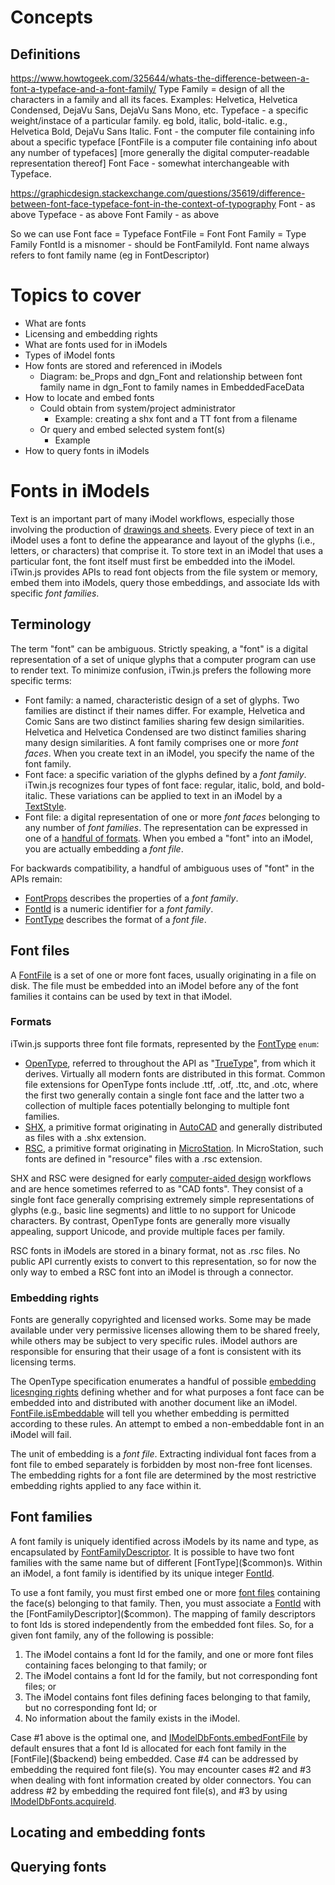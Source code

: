 # Concepts

## Definitions

https://www.howtogeek.com/325644/whats-the-difference-between-a-font-a-typeface-and-a-font-family/
  Type Family = design of all the characters in a family and all its faces. Examples: Helvetica, Helvetica Condensed, DejaVu Sans, DejaVu Sans Mono, etc.
  Typeface - a specific weight/instace of a particular family. eg bold, italic, bold-italic. e.g., Helvetica Bold, DejaVu Sans Italic.
  Font - the computer file containing info about a specific typeface
    [FontFile is a computer file containing info about any number of typefaces]
    [more generally the digital computer-readable representation thereof]
  Font Face - somewhat interchangeable with Typeface.

https://graphicdesign.stackexchange.com/questions/35619/difference-between-font-face-typeface-font-in-the-context-of-typography
  Font - as above
  Typeface - as above
  Font Family - as above

So we can use
  Font face = Typeface
  FontFile = Font
  Font Family = Type Family
FontId is a misnomer - should be FontFamilyId.
Font name always refers to font family name (eg in FontDescriptor)

# Topics to cover

- What are fonts
- Licensing and embedding rights
- What are fonts used for in iModels
- Types of iModel fonts
- How fonts are stored and referenced in iModels
  - Diagram: be_Props and dgn_Font and relationship between font family name in dgn_Font to family names in EmbeddedFaceData
- How to locate and embed fonts
  - Could obtain from system/project administrator
    - Example: creating a shx font and a TT font from a filename
  - Or query and embed selected system font(s)
    - Example
- How to query fonts in iModels




# Fonts in iModels

Text is an important part of many iModel workflows, especially those involving the production of [drawings and sheets](../../bis/domains/drawing-sheets.md). Every piece of text in an iModel uses a font to define the appearance and layout of the glyphs (i.e., letters, or characters) that comprise it. To store text in an iModel that uses a particular font, the font itself must first be embedded into the iModel. iTwin.js provides APIs to read font objects from the file system or memory, embed them into iModels, query those embeddings, and associate Ids with specific *font families*.

## Terminology

The term "font" can be ambiguous. Strictly speaking, a "font" is a digital representation of a set of unique glyphs that a computer program can use to render text. To minimize confusion, iTwin.js prefers the following more specific terms:
- Font family: a named, characteristic design of a set of glyphs. Two families are distinct if their names differ. For example, Helvetica and Comic Sans are two distinct families sharing few design similarities. Helvetica and Helvetica Condensed are two distinct families sharing many design similarities. A font family comprises one or more *font faces*. When you create text in an iModel, you specify the name of the font family.
- Font face: a specific variation of the glyphs defined by a *font family*. iTwin.js recognizes four types of font face: regular, italic, bold, and bold-italic. These variations can be applied to text in an iModel by a [TextStyle]($common).
- Font file: a digital representation of one or more *font faces* belonging to any number of *font families*. The representation can be expressed in one of a [handful of formats](#Formats). When you embed a "font" into an iModel, you are actually embedding a *font file*.

For backwards compatibility, a handful of ambiguous uses of "font" in the APIs remain:
- [FontProps]($common) describes the properties of a *font family*.
- [FontId]($common) is a numeric identifier for a *font family*.
- [FontType]($common) describes the format of a *font file*.

## Font files

A [FontFile]($backend) is a set of one or more font faces, usually originating in a file on disk. The file must be embedded into an iModel before any of the font families it contains can be used by text in that iModel.

### Formats

iTwin.js supports three font file formats, represented by the [FontType]($common) `enum`:
- [OpenType](https://en.wikipedia.org/wiki/OpenType), referred to throughout the API as "[TrueType](https://en.wikipedia.org/wiki/TrueType)", from which it derives. Virtually all modern fonts are distributed in this format. Common file extensions for OpenType fonts include .ttf, .otf, .ttc, and .otc, where the first two generally contain a single font face and the latter two a collection of multiple faces potentially belonging to multiple font families.
- [SHX](https://help.autodesk.com/view/OARX/2024/ENU/?guid=GUID-DE941DB5-7044-433C-AA68-2A9AE98A5713), a primitive format originating in [AutoCAD](https://en.wikipedia.org/wiki/AutoCAD) and generally distributed as files with a .shx extension.
- [RSC](https://docs.bentley.com/LiveContent/web/MicroStation%20Help-v27/en/GUID-FC78484C-E42F-30BF-BF68-2B2C025AE040.html), a primitive format originating in [MicroStation](https://en.wikipedia.org/wiki/MicroStation). In MicroStation, such fonts are defined in "resource" files with a .rsc extension.

SHX and RSC were designed for early [computer-aided design](https://en.wikipedia.org/wiki/Computer-aided_design) workflows and are hence sometimes referred to as "CAD fonts". They consist of a single font face generally comprising extremely simple representations of glyphs (e.g., basic line segments) and little to no support for Unicode characters. By contrast, OpenType fonts are generally more visually appealing, support Unicode, and provide multiple faces per family.

RSC fonts in iModels are stored in a binary format, not as .rsc files. No public API currently exists to convert to this representation, so for now the only way to embed a RSC font into an iModel is through a connector.

### Embedding rights

Fonts are generally copyrighted and licensed works. Some may be made available under very permissive licenses allowing them to be shared freely, while others may be subject to very specific rules. iModel authors are responsible for ensuring that their usage of a font is consistent with its licensing terms.

The OpenType specification enumerates a handful of possible [embedding licesnging rights](https://learn.microsoft.com/en-us/typography/opentype/spec/os2#fstype) defining whether and for what purposes a font face can be embedded into and distributed with another document like an iModel. [FontFile.isEmbeddable]($backend) will tell you whether embedding is permitted according to these rules. An attempt to embed a non-embeddable font in an iModel will fail.

The unit of embedding is a *font file*. Extracting individual font faces from a font file to embed separately is forbidden by most non-free font licenses. The embedding rights for a font file are determined by the most restrictive embedding rights applied to any face within it.

## Font families

A font family is uniquely identified across iModels by its name and type, as encapsulated by [FontFamilyDescriptor]($common). It is possible to have two font families with the same name but of different [FontType]($common)s. Within an iModel, a font family is identified by its unique integer [FontId]($common).

To use a font family, you must first embed one or more [font files](#font-files) containing the face(s) belonging to that family. Then, you must associate a [FontId]($common) with the [FontFamilyDescriptor]($common). The mapping of family descriptors to font Ids is stored independently from the embedded font files. So, for a given font family, any of the following is possible:
1. The iModel contains a font Id for the family, and one or more font files containing faces belonging to that family; or
2. The iModel contains a font Id for the family, but not corresponding font files; or
3. The iModel contains font files defining faces belonging to that family, but no corresponding font Id; or
4. No information about the family exists in the iModel.

Case #1 above is the optimal one, and [IModelDbFonts.embedFontFile]($backend) by default ensures that a font Id is allocated for each font family in the [FontFile]($backend) being embedded. Case #4 can be addressed by embedding the required font file(s). You may encounter cases #2 and #3 when dealing with font information created by older connectors. You can address #2 by embedding the required font file(s), and #3 by using [IModelDbFonts.acquireId]($backend).

## Locating and embedding fonts




## Querying fonts





